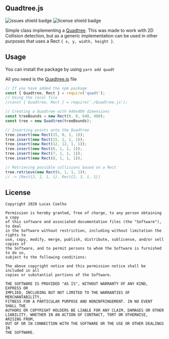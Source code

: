 Quadtree.js
------
![issues shield badge](https://img.shields.io/github/issues/coelhucas/quadtree-js) ![license shield badge](https://img.shields.io/badge/license-MIT-green)

Simple class implementing a [Quadtree](https://en.wikipedia.org/wiki/Quadtree). This was made to work with 2D Collision detection, but as a generic implementation can be used in other purposes that uses a Rect `{ x, y, width, height }`.

Usage
------
You can install the package by using
`yarn add quadt`

All you need is the [Quadtree.js](./src/Quadtree.js) file
```js
// If you have added the npm package
const { Quadtree, Rect } = require('quadt');
// Using the local file
//const { Quadtree, Rect } = require('./Quadtree.js');

// Creating a Quadtree with 640x480 dimensions
const treeBounds = new Rect(0, 0, 640, 480);
const tree = new Quadtree(treeBounds);

// Inserting points onto the Quadtree
tree.insert(new Rect(15, 0, 1, 1));
tree.insert(new Rect(15, 1, 1, 1));
tree.insert(new Rect(12, 12, 1, 1));
tree.insert(new Rect(6, 1, 1, 1));
tree.insert(new Rect(7, 1, 1, 1));
tree.insert(new Rect(8, 1, 1, 1));

// Retrieving possible collisions based on a Rect
tree.retrieve(new Rect(6, 1, 1, 1));
// -> [Rect{2, 1, 1, 1}, Rect{2, 3, 1, 1}]
```

License
------
```
Copyright 2020 Lucas Coelho

Permission is hereby granted, free of charge, to any person obtaining a copy
of this software and associated documentation files (the "Software"), to deal
in the Software without restriction, including without limitation the rights to
use, copy, modify, merge, publish, distribute, sublicense, and/or sell copies of
the Software, and to permit persons to whom the Software is furnished to do so,
subject to the following conditions:

The above copyright notice and this permission notice shall be included in all
copies or substantial portions of the Software.

THE SOFTWARE IS PROVIDED "AS IS", WITHOUT WARRANTY OF ANY KIND, EXPRESS OR
IMPLIED, INCLUDING BUT NOT LIMITED TO THE WARRANTIES OF MERCHANTABILITY,
FITNESS FOR A PARTICULAR PURPOSE AND NONINFRINGEMENT. IN NO EVENT SHALL THE
AUTHORS OR COPYRIGHT HOLDERS BE LIABLE FOR ANY CLAIM, DAMAGES OR OTHER
LIABILITY, WHETHER IN AN ACTION OF CONTRACT, TORT OR OTHERWISE, ARISING FROM,
OUT OF OR IN CONNECTION WITH THE SOFTWARE OR THE USE OR OTHER DEALINGS IN
THE SOFTWARE.

```
